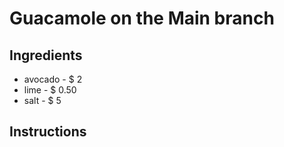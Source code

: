 # Guacamole on the Main branch
## Ingredients
* avocado - $ 2
* lime - $ 0.50
* salt - $ 5
## Instructions
